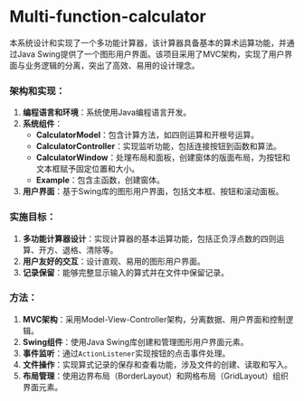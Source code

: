 # Multi-function-calculator

本系统设计和实现了一个多功能计算器，该计算器具备基本的算术运算功能，并通过Java Swing提供了一个图形用户界面。该项目采用了MVC架构，实现了用户界面与业务逻辑的分离，突出了高效、易用的设计理念。

### 架构和实现：

1. **编程语言和环境**：系统使用Java编程语言开发。
2. **系统组件**：
   - **CalculatorModel**：包含计算方法，如四则运算和开根号运算。
   - **CalculatorController**：实现监听功能，包括连接按钮到函数和算法。
   - **CalculatorWindow**：处理布局和面板，创建窗体的版面布局，为按钮和文本框赋予固定位置和大小。
   - **Example**：包含主函数，创建窗体。
3. **用户界面**：基于Swing库的图形用户界面，包括文本框、按钮和滚动面板。

### 实施目标：

1. **多功能计算器设计**：实现计算器的基本运算功能，包括正负浮点数的四则运算、开方、退格、清除等。
2. **用户友好的交互**：设计直观、易用的图形用户界面。
3. **记录保留**：能够完整显示输入的算式并在文件中保留记录。

### 方法：

1. **MVC架构**：采用Model-View-Controller架构，分离数据、用户界面和控制逻辑。
2. **Swing组件**：使用Java Swing库创建和管理图形用户界面元素。
3. **事件监听**：通过`ActionListener`实现按钮的点击事件处理。
4. **文件操作**：实现算式记录的保存和查看功能，涉及文件的创建、读取和写入。
5. **布局管理**：使用边界布局（BorderLayout）和网格布局（GridLayout）组织界面元素。
